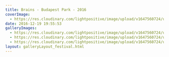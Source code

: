 ```yaml
---
title: Brains - Budapest Park - 2016
coverImage:
  - https://res.cloudinary.com/lightpositive/image/upload/v1647560724/uploads/Brains%20-%20Budapest%20Park%20-%202016/brainpark.jpg
date: 2016-12-19 19:55:53
galleryImages: 
  - https://res.cloudinary.com/lightpositive/image/upload/v1647560724/uploads/Brains%20-%20Budapest%20Park%20-%202016/brainspark2.jpg
  - https://res.cloudinary.com/lightpositive/image/upload/v1647560724/uploads/Brains%20-%20Budapest%20Park%20-%202016/brainspark1.jpg
  - https://res.cloudinary.com/lightpositive/image/upload/v1647560724/uploads/Brains%20-%20Budapest%20Park%20-%202016/brainpark.jpg
layout: galleryLayout_festival.html
---
```

